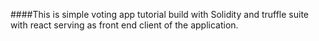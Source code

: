 ####This is simple voting app tutorial build with Solidity and truffle suite with react serving as front end client of the application.